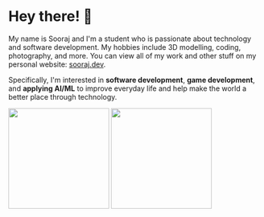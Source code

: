 # Hey there! 👋

My name is Sooraj and I'm a student who is passionate about technology and software development. My hobbies include 3D modelling, coding, photography, and more. You can view all of my work and other stuff on my personal website: [sooraj.dev](https://sooraj.dev/).

Specifically, I'm interested in **software development**, **game development**, and **applying AI/ML** to improve everyday life and help make the world a better place through technology.

<div>
    <a style="text-decoration:none" href="https://sooraj.dev/">
        <img height=200 align="center" src="https://github-readme-stats.vercel.app/api?username=WhenLifeHandsYouLemons&ring_color=00ff00&custom_title=Statistics&show_icons=true&rank_icon=github&hide_rank=true&theme=dark" />
    </a>
    <a style="text-decoration:none" href="https://sooraj.dev/">
        <img height=200 align="center" src="https://github-readme-stats.vercel.app/api/top-langs/?username=WhenLifeHandsYouLemons&layout=compact&langs_count=8&card_width=320&hide=Tcl,cmake,html&theme=dark&hide_progress=true" />
    </a>
</div>

<br>

<!-- "Imagination is the discovering faculty, pre-eminently. It is that which penetrates into the unseen worlds around us, the worlds of Science." - Ada Lovelace -->
